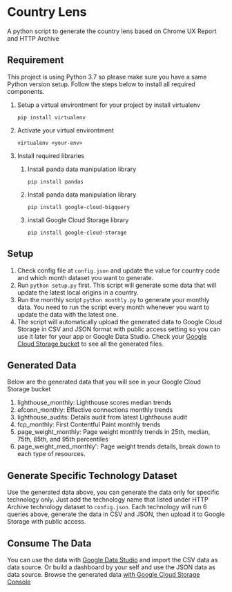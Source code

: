 # Country Lens
A python script to generate the country lens based on Chrome UX Report and HTTP Archive

## Requirement
This project is using Python 3.7 so please make sure you have a same Python version setup. Follow the steps below to install all required components.

1. Setup a virtual environtment for your project by install virtualenv 

    `pip install virtualenv`

2. Activate your virtual environtment 

    `virtualenv <your-env>`

3. Install required libraries
    1. Install panda data manipulation library
    
        `pip install pandas` 
    2. Install panda data manipulation library
        
        `pip install google-cloud-bigquery`  
    3. install Google Cloud Storage library
    
        `pip install google-cloud-storage` 

## Setup
1. Check config file at `config.json` and update the value for country code and which month dataset you want to generate.
2. Run `python setup.py` first. This script will generate some data that will update the latest local origins in a country.
3. Run the monthly script `python monthly.py` to generate your monthly data. You need to run the script every month whenever you want to update the data with the latest one.
4. The script will automatically upload the generated data to Google Cloud Storage in CSV and JSON format with public access setting so you can use it later for your app or Google Data Studio. Check your [Google Cloud Storage bucket](https://console.cloud.google.com/storage/browser) to see all the generated files.

## Generated Data
Below are the generated data that you will see in your Google Cloud Storage bucket
1. lighthouse_monthly: Lighthouse scores median trends
2. efconn_monthly: Effective connections monthly trends
3. lighthouse_audits: Details audit from latest Lighthouse audit
4. fcp_monthly: First Contentful Paint monthly trends
5. page_weight_monthly: Page weight monthly trends in 25th, median, 75th, 85th, and 95th percentiles
6. page_weight_med_monthly': Page weight trends details, break down to each type of resources.

## Generate Specific Technology Dataset
Use the generated data above, you can generate the data only for specific technology only. Just add the technology name that listed under HTTP Archive technology dataset to `config.json`. Each technology will run 6 queries above, generate the data in CSV and JSON, then upload it to Google Storage with public access. 

## Consume The Data 
You can use the data with [Google Data Studio](https://datastudio.google.com) and import the CSV data as data source. Or build a dashboard by your self and use the JSON data as data source. Browse the generated data [with Google Cloud Storage Console](https://console.cloud.google.com/storage)
